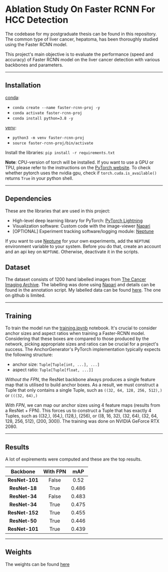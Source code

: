 # Ablation Study On Faster RCNN For HCC Detection
The codebase for my postgraduate thesis can be found in this repository. The common type of liver cancer, hepatoma, has been thoroughly studied using the Faster RCNN model.

This project's main objective is to evaluate the performance (speed and accuracy) of Faster RCNN model on the liver cancer detection with various backbones and parameters.

---

## Installation

[conda](https://docs.conda.io/en/latest/miniconda.html):
- `conda create --name faster-rcnn-proj -y`
- `conda activate faster-rcnn-proj`
- `conda install python=3.8 -y`
        
[venv](https://docs.python.org/3/library/venv.html):
- `python3 -m venv faster-rcnn-proj`
- `source faster-rcnn-proj/bin/activate`



Install the libraries:
   `pip install -r requirements.txt`

**Note**: CPU-version of torch will be installed. If you want to use a GPU or TPU, please refer to the instructions
on the [PyTorch website](https://pytorch.org/). To check whether pytorch uses the nvidia gpu, check
if `torch.cuda.is_available()` returns `True` in your python shell.
   

---


## Dependencies

These are the libraries that are used in this project:

- High-level deep learning library for PyTorch: [PyTorch Lightning](https://www.pytorchlightning.ai/)
- Visualization software: Custom code with the image-viewer [Napari](https://napari.org/)
- [OPTIONAL] Experiment tracking software/logging module: [Neptune](https://neptune.ai/)

If you want to use [Neptune](https://neptune.ai/) for your own experiments, add the `NEPTUNE` environment variable to
your system. Before you do that, create an account and an api key on `NEPTUNE`. Otherwise, deactivate it in the scripts. 

## Dataset

The dataset consists of 1200 hand labelled images from [The Cancer Imaging Archive](https://wiki.cancerimagingarchive.net/pages/viewpage.action?pageId=61080617#61080617bcab02c187174a288dbcbf95d26179e8). The labelling was done using [Napari](https://napari.org/) and details can be found in the annotation script. My labelled data can be found [here](https://drive.google.com/drive/folders/1d7WuqRQSmFah4tBh8Eo2eG-6v3nVvC8K?usp=sharing). The one on github is limited.

---


## Training
To train the model run the [training.ipynb](https://github.com/Ben74x/Ablation-Study-on-F-RCNN-for-HCC-Detection/blob/main/training.ipynb) notebook. It's crucial to consider anchor sizes and aspect ratios when training a Faster-RCNN model. Considering that these boxes are compared to those produced by the network, picking appropriate sizes and ratios can be crucial for a project's success. The AnchorGenerator's PyTorch implementation typically expects the following structure:
- anchor size: `Tuple[Tuple[int, ...], ...]`
- aspect ratio: `Tuple[Tuple[float, ...]]`

*Without the FPN*, the ResNet backbone always produces a single feature map that is utilised to build anchor boxes. As a result, we must construct a Tuple that only contains a single Tuple, such as `((32, 64, 128, 256, 512),)` or `(((32, 64),)`

*With FPN*, we can map our anchor sizes using 4 feature maps (results from a ResNet + FPN). This forces us to construct a Tuple that has exactly 4 Tuples, such as ((32,), (64,), (128,), (256), or ((8, 16, 32), (32, 64), (32, 64, 128, 256, 512), (200, 300)). The training was done on NVIDIA GeForce RTX 2080.


---


## Results
A lot of expirements were computed and these are the top results. 

| Backbone	| With FPN| mAP|
|:-:	|:-:	|:-:	|	
| **ResNet-101** 	| False|0.52|
| **ResNet-18** 	| True|0.486|
| **ResNet-34** 	| False|0.483|
| **ResNet-34** 	| True|0.475|
| **ResNet-152** 	| True|0.455|
| **ResNet-50** 	| True|0.446|
|**ResNet-101**|True|0.439|


---

## Weights
The weights can be found [here](https://drive.google.com/drive/folders/1Xkwz_MUL-f0oPA-h29OZ46XGB71MrIrG?usp=sharing)
